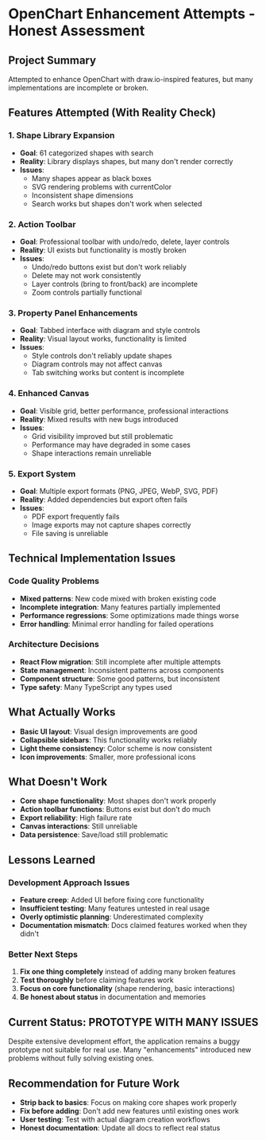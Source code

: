 # OpenChart Enhancement Attempts - Honest Assessment

## Project Summary
Attempted to enhance OpenChart with draw.io-inspired features, but many implementations are incomplete or broken.

## Features Attempted (With Reality Check)

### 1. Shape Library Expansion
- **Goal**: 61 categorized shapes with search
- **Reality**: Library displays shapes, but many don't render correctly
- **Issues**: 
  - Many shapes appear as black boxes
  - SVG rendering problems with currentColor
  - Inconsistent shape dimensions
  - Search works but shapes don't work when selected

### 2. Action Toolbar
- **Goal**: Professional toolbar with undo/redo, delete, layer controls
- **Reality**: UI exists but functionality is mostly broken
- **Issues**:
  - Undo/redo buttons exist but don't work reliably
  - Delete may not work consistently
  - Layer controls (bring to front/back) are incomplete
  - Zoom controls partially functional

### 3. Property Panel Enhancements
- **Goal**: Tabbed interface with diagram and style controls
- **Reality**: Visual layout works, functionality is limited
- **Issues**:
  - Style controls don't reliably update shapes
  - Diagram controls may not affect canvas
  - Tab switching works but content is incomplete

### 4. Enhanced Canvas
- **Goal**: Visible grid, better performance, professional interactions
- **Reality**: Mixed results with new bugs introduced
- **Issues**:
  - Grid visibility improved but still problematic
  - Performance may have degraded in some cases
  - Shape interactions remain unreliable

### 5. Export System
- **Goal**: Multiple export formats (PNG, JPEG, WebP, SVG, PDF)
- **Reality**: Added dependencies but export often fails
- **Issues**:
  - PDF export frequently fails
  - Image exports may not capture shapes correctly
  - File saving is unreliable

## Technical Implementation Issues

### Code Quality Problems
- **Mixed patterns**: New code mixed with broken existing code
- **Incomplete integration**: Many features partially implemented
- **Performance regressions**: Some optimizations made things worse
- **Error handling**: Minimal error handling for failed operations

### Architecture Decisions
- **React Flow migration**: Still incomplete after multiple attempts
- **State management**: Inconsistent patterns across components
- **Component structure**: Some good patterns, but inconsistent
- **Type safety**: Many TypeScript any types used

## What Actually Works
- **Basic UI layout**: Visual design improvements are good
- **Collapsible sidebars**: This functionality works reliably
- **Light theme consistency**: Color scheme is now consistent
- **Icon improvements**: Smaller, more professional icons

## What Doesn't Work
- **Core shape functionality**: Most shapes don't work properly
- **Action toolbar functions**: Buttons exist but don't do much
- **Export reliability**: High failure rate
- **Canvas interactions**: Still unreliable
- **Data persistence**: Save/load still problematic

## Lessons Learned

### Development Approach Issues
- **Feature creep**: Added UI before fixing core functionality
- **Insufficient testing**: Many features untested in real usage
- **Overly optimistic planning**: Underestimated complexity
- **Documentation mismatch**: Docs claimed features worked when they didn't

### Better Next Steps
1. **Fix one thing completely** instead of adding many broken features
2. **Test thoroughly** before claiming features work
3. **Focus on core functionality** (shape rendering, basic interactions)
4. **Be honest about status** in documentation and memories

## Current Status: PROTOTYPE WITH MANY ISSUES
Despite extensive development effort, the application remains a buggy prototype not suitable for real use. Many "enhancements" introduced new problems without fully solving existing ones.

## Recommendation for Future Work
- **Strip back to basics**: Focus on making core shapes work properly
- **Fix before adding**: Don't add new features until existing ones work
- **User testing**: Test with actual diagram creation workflows
- **Honest documentation**: Update all docs to reflect real status